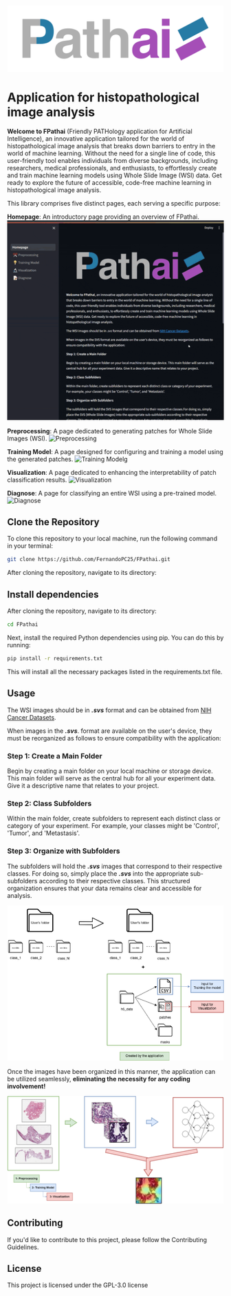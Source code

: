 ![Logo](images/logo.png)
# Application for histopathological image analysis

**Welcome to FPathai** (Friendly PATHology application for Artificial Intelligence), an innovative application tailored for the world of histopathological image analysis 
that breaks down barriers to entry in the world of machine learning.
Without the need for a single 
line of code, this user-friendly tool enables individuals from diverse backgrounds, 
including researchers, medical professionals, and enthusiasts, to effortlessly create 
and train machine learning models using Whole Slide Image (WSI) data. 
Get ready to explore the future of accessible, code-free machine learning in histopathological image analysis.

This library comprises five distinct pages, each serving a specific purpose:

**Homepage**: An introductory page providing an overview of FPathai.
<img src="https://github.com/FernandoPC25/FPathai/blob/main/gifs/homepage.gif" width="800px">

**Preprocessing**: A page dedicated to generating patches for Whole Slide Images (WSI).
![Preprocessing](https://github.com/FernandoPC25/FPathai/blob/main/gifs/preprocessing.gif)

**Training Model**: A page designed for configuring and training a model using the generated patches.
![Training Modelg](https://github.com/FernandoPC25/FPathai/blob/main/gifs/training.gif)

**Visualization**: A page dedicated to enhancing the interpretability of patch classification results.
![Visualization](https://github.com/FernandoPC25/FPathai/blob/main/gifs/visualization.gif)

**Diagnose**: A page for classifying an entire WSI using a pre-trained model.
![Diagnose](https://github.com/FernandoPC25/FPathai/blob/main/gifs/diagnose.gif)



## Clone the Repository

To clone this repository to your local machine, run the following command in your terminal:

```bash
git clone https://github.com/FernandoPC25/FPathai.git
```
After cloning the repository, navigate to its directory:

## Install dependencies
After cloning the repository, navigate to its directory:

```bash
cd FPathai
```

Next, install the required Python dependencies using pip. You can do this by running:
```bash
pip install -r requirements.txt
```
This will install all the necessary packages listed in the requirements.txt file.

## Usage

The WSI images should be
in ***.svs*** format and can be obtained from [NIH Cancer Datasets](https://portal.gdc.cancer.gov/).

When images in the ***.svs***. format are available on the user's device, they must be reorganized as follows to ensure compatibility with the application:

### Step 1: Create a Main Folder

Begin by creating a main folder on your local machine or storage device. This main folder will serve as the central hub for all your experiment data. Give it a descriptive name that relates to your project.

### Step 2: Class Subfolders

Within the main folder, create subfolders to represent each distinct class or category of your experiment. For example, your classes might be 'Control', 'Tumor', and 'Metastasis'.

### Step 3: Organize with Subfolders
The subfolders will hold the ***.svs***  images that correspond to their respective classes. For doing so, simply place the ***.svs***  into the appropriate sub-subfolders according to their respective classes. This structured organization ensures that your data remains clear and accessible for analysis.


![Methodology](images/methodology.png)

Once the images have been organized in this manner, the application can be utilized seamlessly, **eliminating the necessity for any coding involvement!**

![Diagram](images/FPathai-diagram.png)


## Contributing
If you'd like to contribute to this project, please follow the Contributing Guidelines.

## License
This project is licensed under the GPL-3.0 license
